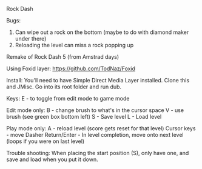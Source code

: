 Rock Dash

Bugs:
1. Can wipe out a rock on the bottom (maybe to do with diamond maker under there)
2. Reloading the level can miss a rock popping up

Remake of Rock Dash 5 (from Amstrad days)

Using Foxid layer: https://github.com/TodNaz/Foxid

Install:
You'll need to have Simple Direct Media Layer installed. Clone this and JMisc. Go into its root folder and run dub.

Keys:
E - to toggle from edit mode to game mode

Edit mode only:
B - change brush to what's in the cursor space
V - use brush (see green box bottom left)
S - Save level
L - Load level

Play mode only:
A - reload level (score gets reset for that level)
Cursor keys - move Dasher
Return/Enter - In level completion, move onto next level (loops if you were on last level)

Trouble shooting:
When placing the start position (S), only have one, and save and load when you put it down.

